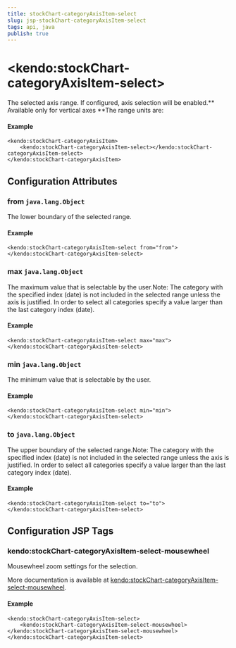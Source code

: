 ```yaml
---
title: stockChart-categoryAxisItem-select
slug: jsp-stockChart-categoryAxisItem-select
tags: api, java
publish: true
---
```


# \<kendo:stockChart-categoryAxisItem-select\>

The selected axis range. If configured, axis selection will be enabled.** Available only for vertical axes **The range units are:

#### Example
    <kendo:stockChart-categoryAxisItem>
        <kendo:stockChart-categoryAxisItem-select></kendo:stockChart-categoryAxisItem-select>
    </kendo:stockChart-categoryAxisItem>

## Configuration Attributes

### from `java.lang.Object`

The lower boundary of the selected range.

#### Example
    <kendo:stockChart-categoryAxisItem-select from="from">
    </kendo:stockChart-categoryAxisItem-select>

### max `java.lang.Object`

The maximum value that is selectable by the user.Note: The category with the specified index (date) is not included in the selected range
unless the axis is justified. In order to select all categories specify
a value larger than the last category index (date).

#### Example
    <kendo:stockChart-categoryAxisItem-select max="max">
    </kendo:stockChart-categoryAxisItem-select>

### min `java.lang.Object`

The minimum value that is selectable by the user.

#### Example
    <kendo:stockChart-categoryAxisItem-select min="min">
    </kendo:stockChart-categoryAxisItem-select>

### to `java.lang.Object`

The upper boundary of the selected range.Note: The category with the specified index (date) is not included in the selected range
unless the axis is justified. In order to select all categories specify
a value larger than the last category index (date).

#### Example
    <kendo:stockChart-categoryAxisItem-select to="to">
    </kendo:stockChart-categoryAxisItem-select>


##  Configuration JSP Tags

### kendo:stockChart-categoryAxisItem-select-mousewheel

Mousewheel zoom settings for the selection.

More documentation is available at [kendo:stockChart-categoryAxisItem-select-mousewheel](/kendo-ui/api/wrappers/jsp/stockchart/categoryaxisitem-select-mousewheel).

#### Example

    <kendo:stockChart-categoryAxisItem-select>
        <kendo:stockChart-categoryAxisItem-select-mousewheel></kendo:stockChart-categoryAxisItem-select-mousewheel>
    </kendo:stockChart-categoryAxisItem-select>

